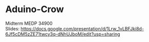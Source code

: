 # Aduino-Crow
Midterm MEDP 34900 <br>
Slides: https://docs.google.com/presentation/d/1Lrw_1vLBFJki8d-6Jf5cDM5zZE71twcy3q-dNhUJboM/edit?usp=sharing
